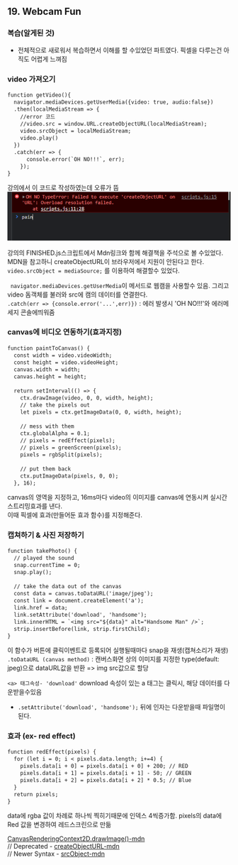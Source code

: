 ## 19. Webcam Fun

### 복습(알게된 것)     
+ 전체적으로 새로워서 복습하면서 이해를 할 수있었던 파트였다. 픽셀을 다루는건 아직도 어렵게 느껴짐

### video 가져오기 
```
function getVideo(){
  navigator.mediaDevices.getUserMedia({video: true, audio:false})
  .then(localMediaStream => {
    //error 코드
    //video.src = window.URL.createObjectURL(localMediaStream);
    video.srcObject = localMediaStream;
    video.play()
  })
  .catch(err => {
      console.error(`OH NO!!!`, err);
    });
}
```
강의에서 이 코드로 작성하였는데 오류가 뜸
<img src="../image/19_error.png">

강의의 FINISHED.js스크립트에서 Mdn링크와 함께 해결책을 주석으로 볼 수있었다. MDN을 참고하니 createObjectURL이 브라우저에서 지원이 안된다고 한다. ```video.srcObject = mediaSource;``` 를 이용하여 해결할수 있었다.
 
``` navigator.mediaDevices.getUserMedia```이 메서드로 웹캠을 사용할수 있음. 그리고 video 돔객체를 불러와 src에 캠의 데이터를 연결한다.   
 ```.catch(err => {console.error('...',err)})```  : 에러 발생시 'OH NO!!!'와 에러메세지 콘솔에띄워줌 
 ### canvas에 비디오 연동하기(효과지정)
```
function paintToCanvas() {
  const width = video.videoWidth;
  const height = video.videoHeight;
  canvas.width = width;
  canvas.height = height;

  return setInterval(() => {
    ctx.drawImage(video, 0, 0, width, height);
    // take the pixels out
    let pixels = ctx.getImageData(0, 0, width, height);

    // mess with them
    ctx.globalAlpha = 0.1;
    // pixels = redEffect(pixels);
    // pixels = greenScreen(pixels);
    pixels = rgbSplit(pixels);

    // put them back
    ctx.putImageData(pixels, 0, 0);
  }, 16);
``` 
canvas의 영역을 지정하고, 16ms마다 video의 이미지를 canvas에 연동시켜 실시간 스트리밍효과를 낸다.   
이때 픽셀에 효과(만들어둔 효과 함수)를 지정해준다.
###  캡쳐하기 & 사진 저장하기

```
function takePhoto() {
  // played the sound
  snap.currentTime = 0;
  snap.play();

  // take the data out of the canvas
  const data = canvas.toDataURL('image/jpeg');
  const link = document.createElement('a');
  link.href = data;
  link.setAttribute('download', 'handsome');
  link.innerHTML = `<img src="${data}" alt="Handsome Man" />`;
  strip.insertBefore(link, strip.firstChild);
}
```
이 함수가 버튼에 클릭이벤트로 등록되어 실행될때마다 snap을 재생(캡쳐소리가 재생)   
```.toDataURL (canvas method)``` : 캔버스화면 상의 이미지를 지정한 type(default: jpeg)으로 dataURL값을 반환 => img src값으로 할당

```<a> 태그속성- 'download'``` download 속성이 있는 a 태그는 클릭시, 해당 데이터를 다운받을수있음
+   ```.setAttribute('download', 'handsome');``` 뒤에 인자는 다운받을때 파일명이 된다.   

### 효과 (ex- red effect)
```
function redEffect(pixels) {
  for (let i = 0; i < pixels.data.length; i+=4) {
    pixels.data[i + 0] = pixels.data[i + 0] + 200; // RED
    pixels.data[i + 1] = pixels.data[i + 1] - 50; // GREEN
    pixels.data[i + 2] = pixels.data[i + 2] * 0.5; // Blue
  }
  return pixels;
}
```
data에 rgba 값이 차례로 하나씩 찍히기때문에 인덱스 4씩증가함.
pixels의 data에 Red 값을 변경하여 레드스크린으로 만듦
<Br/>
     
 [CanvasRenderingContext2D.drawImage()-mdn](https://developer.mozilla.org/en-US/docs/Web/API/CanvasRenderingContext2D/drawImage)   
// Deprecated - [createObjectURL-mdn](https://developer.mozilla.org/en-US/docs/Web/API/URL/createObjectzzzzURL)   
//  Newer Syntax -  [srcObject-mdn](https://developer.mozilla.org/en-US/docs/Web/API/HTMLMediaElement/srcObject)   
 